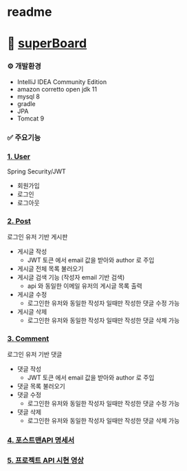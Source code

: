 # readme

# 🚀 [superBoard](https://github.com/younssue/superBoard)

### ⚙️ 개발환경

- IntelliJ IDEA Community Edition
- amazon corretto open jdk 11
- mysql 8
- gradle
- JPA
- Tomcat 9

### ✅ 주요기능

### [1. User](https://github.com/younssue/superBoard/tree/main/src/main/java/com/Super/Board/user)

Spring Security/JWT

- 회원가입
- 로그인
- 로그아웃

### [2. Post](https://github.com/younssue/superBoard/tree/main/src/main/java/com/Super/Board/post)

로그인 유저 기반 게시판

- 게시글 작성
    - JWT 토큰 에서 email 값을 받아와 author 로 주입
- 게시글 전체 목록 불러오기
- 게시글 검색 기능 (작성자 email 기반 검색)
    - api 와 동일한 이메일 유저의 게시글 목록 출력
- 게시글 수정
    - 로그인한 유저와 동일한 작성자 일때만 작성한 댓글 수정 가능
- 게시글 삭제
    - 로그인한 유저와 동일한 작성자 일때만 작성한 댓글 삭제 가능
    

### [3. Comment](https://github.com/younssue/superBoard/tree/main/src/main/java/com/Super/Board/comment)

로그인 유저 기반 댓글

- 댓글 작성
    - JWT 토큰 에서 email 값을 받아와 author 로 주입
- 댓글 목록 불러오기
- 댓글 수정
    - 로그인한 유저와 동일한 작성자 일때만 작성한 댓글 수정 가능
- 댓글 삭제
    - 로그인한 유저와 동일한 작성자 일때만 작성한 댓글 삭제 가능

### [4. 포스트맨API 명세서](https://documenter.getpostman.com/view/29522798/2s9YCBtUUK)


### [5. 프로젝트 API 시현 영상 ](https://youtu.be/qkseVBgtcYY?si=izoickDZej5uV2l2)
